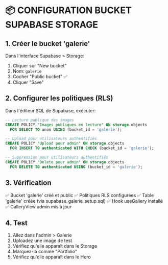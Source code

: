 # 📦 CONFIGURATION BUCKET SUPABASE STORAGE

## 1. Créer le bucket 'galerie'

Dans l'interface Supabase > Storage:

1. Cliquer sur "New bucket"
2. Nom: `galerie`
3. Cocher "Public bucket" ✅
4. Cliquer "Save"

## 2. Configurer les politiques (RLS)

Dans l'éditeur SQL de Supabase, exécuter:

```sql
-- Lecture publique des images
CREATE POLICY "Images publiques en lecture" ON storage.objects 
  FOR SELECT TO anon USING (bucket_id = 'galerie');

-- Upload pour utilisateurs authentifiés
CREATE POLICY "Upload pour admin" ON storage.objects 
  FOR INSERT TO authenticated WITH CHECK (bucket_id = 'galerie');

-- Suppression pour utilisateurs authentifiés  
CREATE POLICY "Delete pour admin" ON storage.objects 
  FOR DELETE TO authenticated USING (bucket_id = 'galerie');
```

## 3. Vérification

✅ Bucket 'galerie' créé et public
✅ Politiques RLS configurées
✅ Table 'galerie' créée (via supabase_galerie_setup.sql)
✅ Hook useGallery installé
✅ GalleryView admin mis à jour

## 4. Test

1. Allez dans l'admin > Galerie
2. Uploadez une image de test
3. Vérifiez qu'elle apparaît dans le Storage
4. Marquez-la comme "Portfolio"
5. Vérifiez qu'elle apparaît dans le Hero

